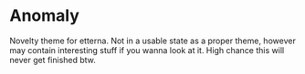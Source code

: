 # Anomaly
 Novelty theme for etterna.
 Not in a usable state as a proper theme, however may contain interesting stuff if you wanna look at it.
 High chance this will never get finished btw.
